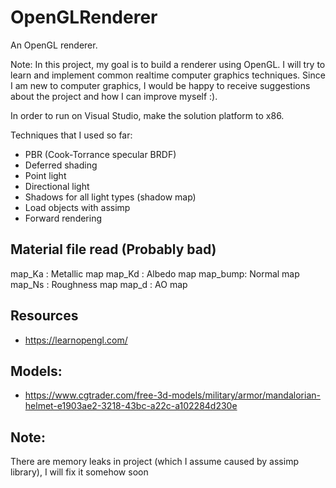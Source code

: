 # OpenGLRenderer
An OpenGL renderer.

Note:
In this project, my goal is to build a renderer using OpenGL. I will try to learn and implement common realtime computer graphics techniques.
Since I am new to computer graphics, I would be happy to receive suggestions about the project and how I can improve myself :).


In order to run on Visual Studio, make the solution platform to x86.

Techniques that I used so far:
- PBR (Cook-Torrance specular BRDF)
- Deferred shading
- Point light
- Directional light
- Shadows for all light types (shadow map)
- Load objects with assimp
- Forward rendering

## Material file read (Probably bad)
map_Ka	: Metallic map
map_Kd	: Albedo map
map_bump: Normal map
map_Ns 	: Roughness map
map_d 	: AO map

## Resources
- https://learnopengl.com/
## Models:
- https://www.cgtrader.com/free-3d-models/military/armor/mandalorian-helmet-e1903ae2-3218-43bc-a22c-a102284d230e

## Note:
There are memory leaks in project (which I assume caused by assimp library), I will fix it somehow soon